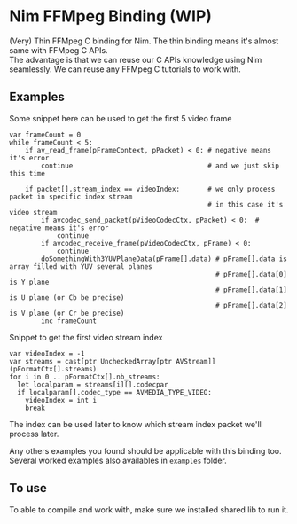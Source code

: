 # Nim FFMpeg Binding (WIP)
(Very) Thin FFMpeg C binding for Nim. The thin binding means it's almost same
with FFMpeg C APIs.  
The advantage is that we can reuse our C APIs knowledge using Nim seamlessly. We
can reuse any FFMpeg C tutorials to work with.

## Examples
Some snippet here can be used to get the first 5 video frame

```
var frameCount = 0
while frameCount < 5:
    if av_read_frame(pFrameContext, pPacket) < 0: # negative means it's error
        continue                                  # and we just skip this time
    
    if packet[].stream_index == videoIndex:       # we only process packet in specific index stream
                                                  # in this case it's video stream
        if avcodec_send_packet(pVideoCodecCtx, pPacket) < 0:  # negative means it's error
            continue
        if avcodec_receive_frame(pVideoCodecCtx, pFrame) < 0:
            continue
        doSomethingWith3YUVPlaneData(pFrame[].data) # pFrame[].data is array filled with YUV several planes
                                                    # pFrame[].data[0] is Y plane
                                                    # pFrame[].data[1] is U plane (or Cb be precise)
                                                    # pFrame[].data[2] is V plane (or Cr be precise)
        inc frameCount
```

Snippet to get the first video stream index

```
var videoIndex = -1
var streams = cast[ptr UncheckedArray[ptr AVStream]](pFormatCtx[].streams)
for i in 0 .. pFormatCtx[].nb_streams:
  let localparam = streams[i][].codecpar
  if localparam[].codec_type == AVMEDIA_TYPE_VIDEO:
    videoIndex = int i
    break
```

The index can be used later to know which stream index packet we'll process later.

Any others examples you found should be applicable with this binding too. Several worked examples
also availables in `examples` folder.

## To use
To able to compile and work with, make sure we installed shared lib to run it.